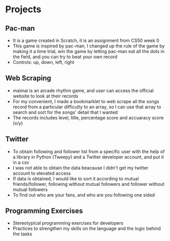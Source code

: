 # Projects

## Pac-man
- It is a game created in Scratch, it is an assignment from CS50 week 0
- This game is inspired by pac-man, I changed up the rule of the game by making it a time trial, win the game by letting pac-man eat all the dots in the field, and you can try to beat your own record
- Controls: up, down, left, right

## Web Scraping
- maimai is an arcade rhythm game, and user can access the official website to look at their records
- For my convenient, I made a bookmarklet to web scrape all the songs record from a particular difficulty to an array, so I can use that array to search and sort for the songs' detail that I wanted
- The records includes level, title, percentage score and accuaracy score (x/y) 

## Twitter
- To obtain following and follower list from a specific user with the help of a library in Python (Tweepy) and a Twitter developer account, and put it in a csv
- I was not able to obtain the data beacause I didn't get my twitter account to elevated access
- If data is obtained, I would like to sort it according to mutual friends/follower, following without mutual followers and follower without mutual followers
- To find out who are your fans, and who are you following one sided

## Programming Exercises
- Stereotypical programming exercises for developers
- Practices to strengthen my skills on the language and the logic behind the tasks
